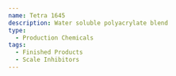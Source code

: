 ```yaml
---
name: Tetra 1645
description: Water soluble polyacrylate blend
type:
  - Production Chemicals
tags:
  - Finished Products
  - Scale Inhibitors
---
```


